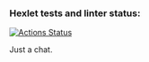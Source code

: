 ### Hexlet tests and linter status:
[![Actions Status](https://github.com/SonOfSteveJobs/frontend-project-12/workflows/hexlet-check/badge.svg)](https://github.com/SonOfSteveJobs/frontend-project-12/actions)

Just a chat.